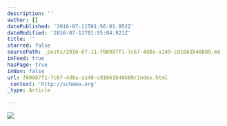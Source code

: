 ```yaml
---
description: ''
author: []
datePublished: '2016-07-11T01:56:01.952Z'
dateModified: '2016-07-11T01:55:04.921Z'
title: ''
starred: false
sourcePath: _posts/2016-07-11-f00987f1-7c67-4d8a-a149-cd1661b40b89.md
inFeed: true
hasPage: true
inNav: false
url: f00987f1-7c67-4d8a-a149-cd1661b40b89/index.html
_context: 'http://schema.org'
_type: Article

---
```

![](https://the-grid-user-content.s3-us-west-2.amazonaws.com/4cc3e53e-6aa6-49dc-a2c5-2a7984a7959e.jpg)